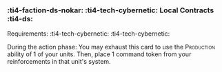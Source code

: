 ### :ti4-faction-ds-nokar: :ti4-tech-cybernetic: **Local Contracts** :ti4-ds:

Requirements: :ti4-tech-cybernetic: :ti4-tech-cybernetic:

During the action phase: You may exhaust this card to use the <span style="font-variant:small-caps;">Production</span> ability of 1 of your units.
Then, place 1 command token from your reinforcements in that unit's system.
